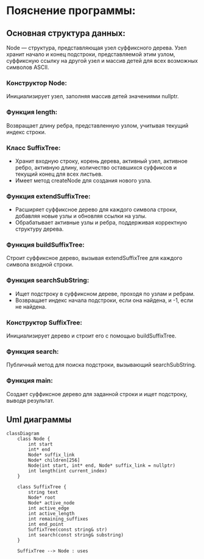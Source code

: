 # Пояснение программы:
## Основная структура данных:

Node — структура, представляющая узел суффиксного дерева. Узел хранит начало и конец подстроки, представляемой этим узлом, суффиксную ссылку на другой узел и массив детей для всех возможных символов ASCII.
### Конструктор Node:

Инициализирует узел, заполняя массив детей значениями nullptr.
### Функция length:

Возвращает длину ребра, представленную узлом, учитывая текущий индекс строки.
### Класс SuffixTree:

- Хранит входную строку, корень дерева, активный узел, активное ребро, активную длину, количество оставшихся суффиксов и текущий конец для всех листьев.
- Имеет метод createNode для создания нового узла.
### Функция extendSuffixTree:

- Расширяет суффиксное дерево для каждого символа строки, добавляя новые узлы и обновляя ссылки на узлы.
- Обрабатывает активные узлы и ребра, поддерживая корректную структуру дерева.
### Функция buildSuffixTree:

Строит суффиксное дерево, вызывая extendSuffixTree для каждого символа входной строки.
### Функция searchSubString:

- Ищет подстроку в суффиксном дереве, проходя по узлам и ребрам.
- Возвращает индекс начала подстроки, если она найдена, и -1, если не найдена.
### Конструктор SuffixTree:

Инициализирует дерево и строит его с помощью buildSuffixTree.
### Функция search:

Публичный метод для поиска подстроки, вызывающий searchSubString.
### Функция main:

Создает суффиксное дерево для заданной строки и ищет подстроку, выводя результат.

## Uml диаграммы
```mermaid
classDiagram
    class Node {
        int start
        int* end
        Node* suffix_link
        Node* children[256]
        Node(int start, int* end, Node* suffix_link = nullptr)
        int length(int current_index)
    }

    class SuffixTree {
        string text
        Node* root
        Node* active_node
        int active_edge
        int active_length
        int remaining_suffixes
        int end_point
        SuffixTree(const string& str)
        int search(const string& substring)
    }

    SuffixTree --> Node : uses
```


